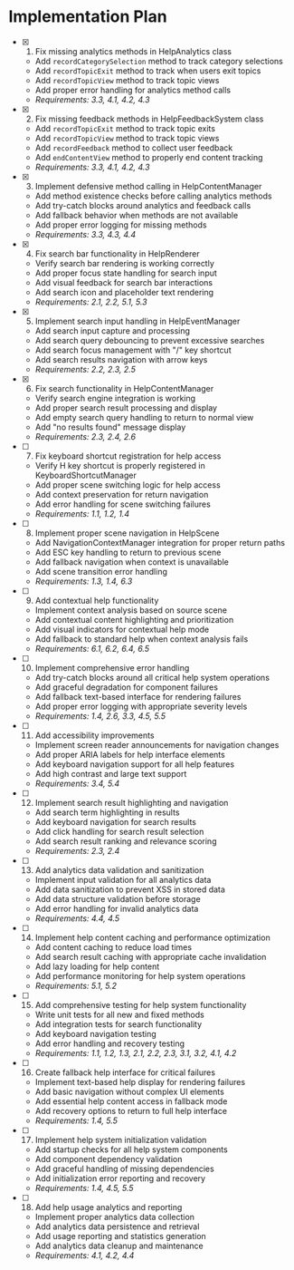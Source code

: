 # Implementation Plan

- [x] 1. Fix missing analytics methods in HelpAnalytics class
  - Add `recordCategorySelection` method to track category selections
  - Add `recordTopicExit` method to track when users exit topics
  - Add `recordTopicView` method to track topic views
  - Add proper error handling for analytics method calls
  - _Requirements: 3.3, 4.1, 4.2, 4.3_

- [x] 2. Fix missing feedback methods in HelpFeedbackSystem class
  - Add `recordTopicExit` method to track topic exits
  - Add `recordTopicView` method to track topic views  
  - Add `recordFeedback` method to collect user feedback
  - Add `endContentView` method to properly end content tracking
  - _Requirements: 3.3, 4.1, 4.2, 4.3_

- [x] 3. Implement defensive method calling in HelpContentManager
  - Add method existence checks before calling analytics methods
  - Add try-catch blocks around analytics and feedback calls
  - Add fallback behavior when methods are not available
  - Add proper error logging for missing methods
  - _Requirements: 3.3, 4.3, 4.4_

- [x] 4. Fix search bar functionality in HelpRenderer
  - Verify search bar rendering is working correctly
  - Add proper focus state handling for search input
  - Add visual feedback for search bar interactions
  - Add search icon and placeholder text rendering
  - _Requirements: 2.1, 2.2, 5.1, 5.3_

- [x] 5. Implement search input handling in HelpEventManager
  - Add search input capture and processing
  - Add search query debouncing to prevent excessive searches
  - Add search focus management with "/" key shortcut
  - Add search results navigation with arrow keys
  - _Requirements: 2.2, 2.3, 2.5_

- [x] 6. Fix search functionality in HelpContentManager
  - Verify search engine integration is working
  - Add proper search result processing and display
  - Add empty search query handling to return to normal view
  - Add "no results found" message display
  - _Requirements: 2.3, 2.4, 2.6_

- [ ] 7. Fix keyboard shortcut registration for help access
  - Verify H key shortcut is properly registered in KeyboardShortcutManager
  - Add proper scene switching logic for help access
  - Add context preservation for return navigation
  - Add error handling for scene switching failures
  - _Requirements: 1.1, 1.2, 1.4_

- [ ] 8. Implement proper scene navigation in HelpScene
  - Add NavigationContextManager integration for proper return paths
  - Add ESC key handling to return to previous scene
  - Add fallback navigation when context is unavailable
  - Add scene transition error handling
  - _Requirements: 1.3, 1.4, 6.3_

- [ ] 9. Add contextual help functionality
  - Implement context analysis based on source scene
  - Add contextual content highlighting and prioritization
  - Add visual indicators for contextual help mode
  - Add fallback to standard help when context analysis fails
  - _Requirements: 6.1, 6.2, 6.4, 6.5_

- [ ] 10. Implement comprehensive error handling
  - Add try-catch blocks around all critical help system operations
  - Add graceful degradation for component failures
  - Add fallback text-based interface for rendering failures
  - Add proper error logging with appropriate severity levels
  - _Requirements: 1.4, 2.6, 3.3, 4.5, 5.5_

- [ ] 11. Add accessibility improvements
  - Implement screen reader announcements for navigation changes
  - Add proper ARIA labels for help interface elements
  - Add keyboard navigation support for all help features
  - Add high contrast and large text support
  - _Requirements: 3.4, 5.4_

- [ ] 12. Implement search result highlighting and navigation
  - Add search term highlighting in results
  - Add keyboard navigation for search results
  - Add click handling for search result selection
  - Add search result ranking and relevance scoring
  - _Requirements: 2.3, 2.4_

- [ ] 13. Add analytics data validation and sanitization
  - Implement input validation for all analytics data
  - Add data sanitization to prevent XSS in stored data
  - Add data structure validation before storage
  - Add error handling for invalid analytics data
  - _Requirements: 4.4, 4.5_

- [ ] 14. Implement help content caching and performance optimization
  - Add content caching to reduce load times
  - Add search result caching with appropriate cache invalidation
  - Add lazy loading for help content
  - Add performance monitoring for help system operations
  - _Requirements: 5.1, 5.2_

- [ ] 15. Add comprehensive testing for help system functionality
  - Write unit tests for all new and fixed methods
  - Add integration tests for search functionality
  - Add keyboard navigation testing
  - Add error handling and recovery testing
  - _Requirements: 1.1, 1.2, 1.3, 2.1, 2.2, 2.3, 3.1, 3.2, 4.1, 4.2_

- [ ] 16. Create fallback help interface for critical failures
  - Implement text-based help display for rendering failures
  - Add basic navigation without complex UI elements
  - Add essential help content access in fallback mode
  - Add recovery options to return to full help interface
  - _Requirements: 1.4, 5.5_

- [ ] 17. Implement help system initialization validation
  - Add startup checks for all help system components
  - Add component dependency validation
  - Add graceful handling of missing dependencies
  - Add initialization error reporting and recovery
  - _Requirements: 1.4, 4.5, 5.5_

- [ ] 18. Add help usage analytics and reporting
  - Implement proper analytics data collection
  - Add analytics data persistence and retrieval
  - Add usage reporting and statistics generation
  - Add analytics data cleanup and maintenance
  - _Requirements: 4.1, 4.2, 4.4_